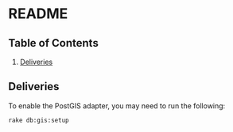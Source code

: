 # README

## Table of Contents
1. [Deliveries](#deliveries)

## Deliveries
To enable the PostGIS adapter, you may need to run the following:
```bash
rake db:gis:setup
```
